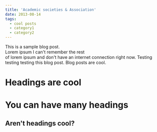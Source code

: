 ```yaml
---
title: 'Academic societies & Association'
date: 2013-08-14
tags:
  - cool posts
  - category1
  - category2
---
```


This is a sample blog post. <br />
Lorem ipsum I can't remember the rest <br />
of lorem ipsum and don't have an internet connection right now. Testing testing testing this blog post. Blog posts are cool.

Headings are cool
======

You can have many headings
======

Aren't headings cool?
------
